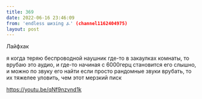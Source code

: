 ```yaml
---
title: 369
date: 2022-06-16 23:46:09
from: 'endless шизing ⍼' (channel1162404975)
layout: post
---
```


Лайфхак

я когда теряю беспроводной наушник где-то в закаулках комнаты, то врубаю это аудио, и где-то начиная с 6000герц становится его слышно, и можно по звуку его найти
если просто рандомные звуки врубать, то их тяжелее уловить, чем этот мерзкий писк

<https://youtu.be/qNf9nzvnd1k>
